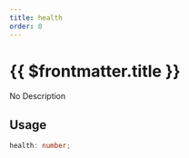 ```yaml
---
title: health
order: 0
---
```


# {{ $frontmatter.title }}

No Description

## Usage

```ts
health: number;
```
